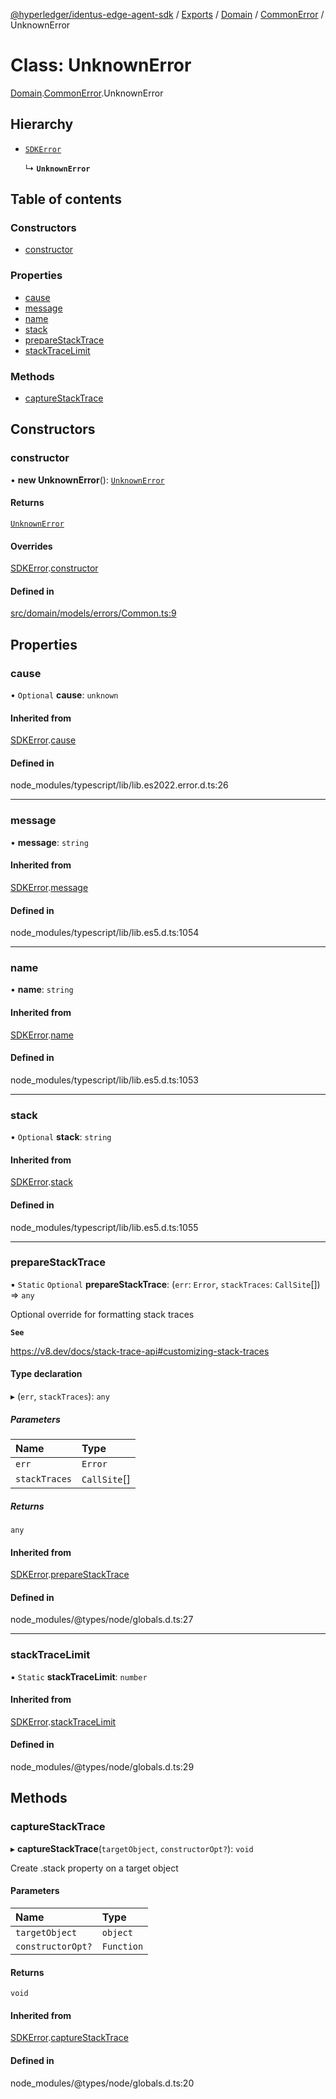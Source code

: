 [@hyperledger/identus-edge-agent-sdk](../README.md) / [Exports](../modules.md) / [Domain](../modules/Domain.md) / [CommonError](../modules/Domain.CommonError.md) / UnknownError

# Class: UnknownError

[Domain](../modules/Domain.md).[CommonError](../modules/Domain.CommonError.md).UnknownError

## Hierarchy

- [`SDKError`](Domain.CommonError.SDKError.md)

  ↳ **`UnknownError`**

## Table of contents

### Constructors

- [constructor](Domain.CommonError.UnknownError.md#constructor)

### Properties

- [cause](Domain.CommonError.UnknownError.md#cause)
- [message](Domain.CommonError.UnknownError.md#message)
- [name](Domain.CommonError.UnknownError.md#name)
- [stack](Domain.CommonError.UnknownError.md#stack)
- [prepareStackTrace](Domain.CommonError.UnknownError.md#preparestacktrace)
- [stackTraceLimit](Domain.CommonError.UnknownError.md#stacktracelimit)

### Methods

- [captureStackTrace](Domain.CommonError.UnknownError.md#capturestacktrace)

## Constructors

### constructor

• **new UnknownError**(): [`UnknownError`](Domain.CommonError.UnknownError.md)

#### Returns

[`UnknownError`](Domain.CommonError.UnknownError.md)

#### Overrides

[SDKError](Domain.CommonError.SDKError.md).[constructor](Domain.CommonError.SDKError.md#constructor)

#### Defined in

[src/domain/models/errors/Common.ts:9](https://github.com/hyperledger/identus-edge-agent-sdk-ts/blob/b1a74ed6fd4a9050ce3bb69d50435414a88a059a/src/domain/models/errors/Common.ts#L9)

## Properties

### cause

• `Optional` **cause**: `unknown`

#### Inherited from

[SDKError](Domain.CommonError.SDKError.md).[cause](Domain.CommonError.SDKError.md#cause)

#### Defined in

node_modules/typescript/lib/lib.es2022.error.d.ts:26

___

### message

• **message**: `string`

#### Inherited from

[SDKError](Domain.CommonError.SDKError.md).[message](Domain.CommonError.SDKError.md#message)

#### Defined in

node_modules/typescript/lib/lib.es5.d.ts:1054

___

### name

• **name**: `string`

#### Inherited from

[SDKError](Domain.CommonError.SDKError.md).[name](Domain.CommonError.SDKError.md#name)

#### Defined in

node_modules/typescript/lib/lib.es5.d.ts:1053

___

### stack

• `Optional` **stack**: `string`

#### Inherited from

[SDKError](Domain.CommonError.SDKError.md).[stack](Domain.CommonError.SDKError.md#stack)

#### Defined in

node_modules/typescript/lib/lib.es5.d.ts:1055

___

### prepareStackTrace

▪ `Static` `Optional` **prepareStackTrace**: (`err`: `Error`, `stackTraces`: `CallSite`[]) => `any`

Optional override for formatting stack traces

**`See`**

https://v8.dev/docs/stack-trace-api#customizing-stack-traces

#### Type declaration

▸ (`err`, `stackTraces`): `any`

##### Parameters

| Name | Type |
| :------ | :------ |
| `err` | `Error` |
| `stackTraces` | `CallSite`[] |

##### Returns

`any`

#### Inherited from

[SDKError](Domain.CommonError.SDKError.md).[prepareStackTrace](Domain.CommonError.SDKError.md#preparestacktrace)

#### Defined in

node_modules/@types/node/globals.d.ts:27

___

### stackTraceLimit

▪ `Static` **stackTraceLimit**: `number`

#### Inherited from

[SDKError](Domain.CommonError.SDKError.md).[stackTraceLimit](Domain.CommonError.SDKError.md#stacktracelimit)

#### Defined in

node_modules/@types/node/globals.d.ts:29

## Methods

### captureStackTrace

▸ **captureStackTrace**(`targetObject`, `constructorOpt?`): `void`

Create .stack property on a target object

#### Parameters

| Name | Type |
| :------ | :------ |
| `targetObject` | `object` |
| `constructorOpt?` | `Function` |

#### Returns

`void`

#### Inherited from

[SDKError](Domain.CommonError.SDKError.md).[captureStackTrace](Domain.CommonError.SDKError.md#capturestacktrace)

#### Defined in

node_modules/@types/node/globals.d.ts:20
